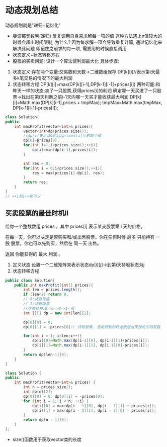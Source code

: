 # 动态规划总结
动态规划就是"递归+记忆化"
- 斐波那契数列(递归)
反复调用自身来求解每一项的值
这种方法遇上n值较大的时候会超出时间限制, 为什么?
因为每求解一项会导致重复计算, 通过记忆化来解决此问题
即记住之前求的每一项, 需要用的时候直接调用
- 状态定义+状态转移方程
- 股票的买卖问题: 设计一个算法使利润最大化
具体步骤:
1. 状态定义:存在两个变量:交易数和天数->二维数组保存
DP[k][i]//表示第i天最多k笔交易的情况下的最大利润
2. 状态转移方程
DP[k][i]=max(DP[k][i-1],DP[k-1][i-1]+prices[i])
两种可能:和昨天一样的状态;卖了一只股票,获得prices[i]的利润
确定哪一天买进了一只股票->找出在第i天判断之前i-1天内哪一天买才能收获最大利润
DP[k][i]=Math.max(DP[k][i-1],prices + tmpMax);
tmpMax=Math.max(tmpMax, DP[k-1][i-1]-prices[i]);
```C++
class Solution{
public:
    int maxProfit(vector<int>& prices){
        vector<int>dp(prices.size());
        //dp[i]表示从0到i比prices[i]小的最小值
        dp[0]=prices[0];
        for(int i=1;i<prices.size();++i){
            dp[i]=min(dp[i-1],prices[i]);
        }

        int res = 0;
        for(int i = 0;i<prices.size();++i){
            res = max(prices[i]-dp[i], res);
        }
        return res;
    }
}
// ++i和i++都可以
```

## 买卖股票的最佳时机Ⅱ
给你一个整数数组 prices ，其中 prices[i] 表示某支股票第 i 天的价格。

在每一天，你可以决定是否购买和/或出售股票。你在任何时候 最多 只能持有 一股 股票。你也可以先购买，然后在 同一天 出售。

返回 你能获得的 最大 利润 。

1. 定义状态
设置一个二维矩阵来表示状态dp[i][j]->到第i天持股状态为j
2. 状态转移方程
```Java
public class Solution{
    public int maxProfit(int[] prices){
        int len = prices.length();
        if (len<2) return 0;
        // 0:持有现金
        // 1:持有股票
        //状态转移:0->1->0->1->0
        int [][] dp = new int[len][2];

        dp[0][0] = 0;
        dp[0][1] = -prices[0]// 持有股票, 当前拥有的现金数是当天股价的相反数

        for(int i = 1; i<len;i++){
            dp[i][0]=Math.max(dp[i-1][0], dp[i-1][1]+prices[i]);
            dp[i][1]=Math.max(dp[i-1][1], dp[i-1][0]-prices[i]);
        }
        return dp[len-1][0];
    }
}
```
```C++
class Solution {
public:
    int maxProfit(vector<int>& prices) {
        int n = prices.size();
        int dp[n][2];
        dp[0][0] = 0, dp[0][1] = -prices[0];
        for (int i = 1; i < n; ++i) {
            dp[i][0] = max(dp[i - 1][0], dp[i - 1][1] + prices[i]);
            dp[i][1] = max(dp[i - 1][1], dp[i - 1][0] - prices[i]);
        }
        return dp[n - 1][0];
    }
};
```
- size()函数用于获取vector类的长度